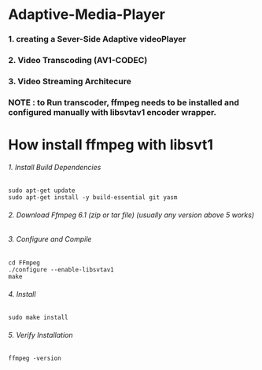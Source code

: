 # Adaptive-Media-Player
### 1. creating a Sever-Side Adaptive videoPlayer
### 2. Video Transcoding (AV1-CODEC)
### 3. Video Streaming Architecure


### NOTE : to Run transcoder, ffmpeg needs to be installed and configured manually with libsvtav1 encoder wrapper.
# How install ffmpeg with libsvt1
###### 1. Install Build Dependencies
```
sudo apt-get update
sudo apt-get install -y build-essential git yasm
```
###### 2. Download Ffmpeg 6.1 (zip or tar file) (usually any version above 5 works) 
###### 3. Configure and Compile
```
cd FFmpeg
./configure --enable-libsvtav1
make
```
###### 4. Install
```
sudo make install
```
###### 5. Verify Installation
```
ffmpeg -version
```


